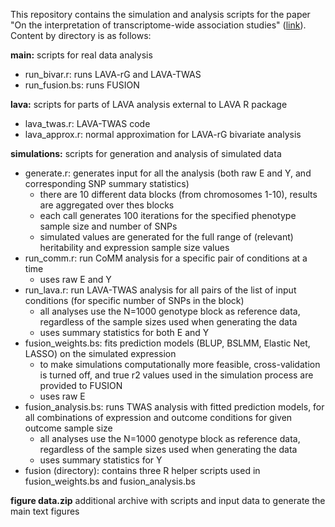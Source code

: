 This repository contains the simulation and analysis scripts for the paper "On the interpretation of transcriptome-wide association studies" ([link](https://journals.plos.org/plosgenetics/article?id=10.1371/journal.pgen.1010921)). Content by directory is as follows:

**main:** scripts for real data analysis
- run_bivar.r: runs LAVA-rG and LAVA-TWAS
- run_fusion.bs: runs FUSION

**lava:** scripts for parts of LAVA analysis external to LAVA R package
- lava_twas.r: LAVA-TWAS code
- lava_approx.r: normal approximation for LAVA-rG bivariate analysis

**simulations:** scripts for generation and analysis of simulated data
- generate.r: generates input for all the analysis (both raw E and Y, and corresponding SNP summary statistics)
	- there are 10 different data blocks (from chromosomes 1-10), results are aggregated over thes blocks
	- each call generates 100 iterations for the specified phenotype sample size and number of SNPs
	- simulated values are generated for the full range of (relevant) heritability and expression sample size values
- run_comm.r: run CoMM analysis for a specific pair of conditions at a time 
	- uses raw E and Y
- run_lava.r: run LAVA-TWAS analysis for all pairs of the list of input conditions (for specific number of SNPs in the block)
	- all analyses use the N=1000 genotype block as reference data, regardless of the sample sizes used when generating the data
	- uses summary statistics for both E and Y
- fusion_weights.bs: fits prediction models (BLUP, BSLMM, Elastic Net, LASSO) on the simulated expression
	- to make simulations computationally more feasible, cross-validation is turned off, and true r2 values used in the simulation process are provided to FUSION
	- uses raw E
- fusion_analysis.bs: runs TWAS analysis with fitted prediction models, for all combinations of expression and outcome conditions for given outcome sample size
	- all analyses use the N=1000 genotype block as reference data, regardless of the sample sizes used when generating the data
	- uses summary statistics for Y
- fusion (directory): contains three R helper scripts used in fusion_weights.bs and fusion_analysis.bs

**figure data.zip** additional archive with scripts and input data to generate the main text figures
